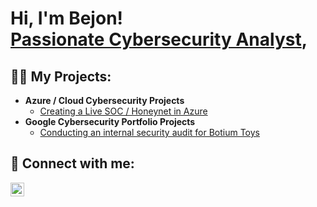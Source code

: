 <h1>Hi, I'm Bejon! <br/><a href="https://github.com/Bejon-Norman1/Azure-Honeynet-SOC-Project.git"></a> <a href="https://www.linkedin.com/in/bejon-norman">Passionate Cybersecurity Analyst</a>, 




<h2>👨‍💻 My Projects:</h2>

- <b>Azure / Cloud Cybersecurity Projects</b>
  - [Creating a Live SOC / Honeynet in Azure](https://github.com/Bejon-Norman1/Azure-Honeynet-SOC-Project.git)
- <b> Google Cybersecurity Portfolio Projects</b>
  - [Conducting an internal security audit for Botium Toys](https://github.com/Bejon-Norman1/Google-Internal-security-audit-Project/blob/main/README.md)


<h2> 🤳 Connect with me:</h2>
  
  [<img align="left" alt="BejonNorman | LinkedIn" width="22px" src="https://cdn.jsdelivr.net/npm/simple-icons@v3/icons/linkedin.svg" />][linkedin]



[linkedin]: https://www.linkedin.com/in/bejon-norman

